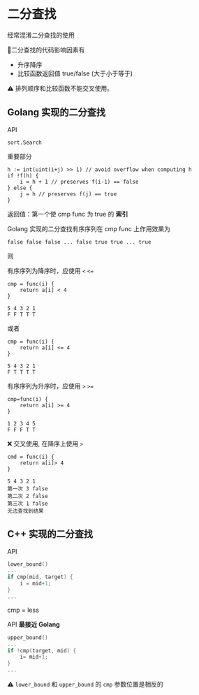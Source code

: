 

# 二分查找

经常混淆二分查找的使用

二分查找的代码影响因素有

- 升序降序 
- 比较函数返回值 true/false (大于小于等于)

⚠️ 排列顺序和比较函数不能交叉使用。

## Golang 实现的二分查找

API
```golang
sort.Search 
```
重要部分
```golang
h := int(uint(i+j) >> 1) // avoid overflow when computing h
if !f(h) {
    i = h + 1 // preserves f(i-1) == false
} else {
    j = h // preserves f(j) == true
}
```
返回值：第一个使 cmp func 为 true 的 **索引**

Golang 实现的二分查找有序序列在 cmp func 上作用效果为
```
false false false ... false true true ... true
```

则

有序序列为降序时，应使用 `<` `<=`
```golang
cmp = func(i) {
    return a[i] < 4
}
```

```
5 4 3 2 1 
F F T T T
```
或者
```golang
cmp = func(i) {
    return a[i] <= 4
}
```
```
5 4 3 2 1
F T T T T
```

有序序列为升序时，应使用 `>` `>=`
```golang
cmp=func(i) {
    return a[i] >= 4
}
```
```
1 2 3 4 5 
F F F T T
``` 


❌ 交叉使用, 在降序上使用 `>` 

```golang
cmd = func(i) {
    return a[i]> 4
}
```
```
5 4 3 2 1
第一次 3 false
第二次 2 false
第三次 1 false
无法查找到结果
```

## C++ 实现的二分查找
API
```cpp
lower_bound()
...
if cmp(mid, target) {
    i = mid+1;
}
...
```
cmp = less



API **最接近 Golang**
```cpp
upper_bound()
...
if !cmp(target, mid) {
    i= mid+1;
}
...
```


⚠️ `lower_bound` 和 `upper_bound` 的 `cmp` 参数位置是相反的
